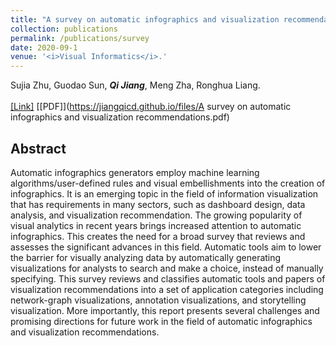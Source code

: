 ```yaml
---
title: "A survey on automatic infographics and visualization recommendations"
collection: publications
permalink: /publications/survey
date: 2020-09-1
venue: '<i>Visual Informatics</i>.'
---
```

Sujia Zhu, Guodao Sun, <i><b>Qi Jiang</b></i>, Meng Zha, Ronghua Liang.
<br>
<br>
[[Link]](https://www.sciencedirect.com/science/article/pii/S2468502X20300292)
[[PDF]](https://jiangqicd.github.io/files/A survey on automatic infographics and visualization recommendations.pdf)

## Abstract
Automatic infographics generators employ machine learning algorithms/user-defined rules and visual embellishments into the creation of infographics. It is an emerging topic in the field of information visualization that has requirements in many sectors, such as dashboard design, data analysis, and visualization recommendation. The growing popularity of visual analytics in recent years brings increased attention to automatic infographics. This creates the need for a broad survey that reviews and assesses the significant advances in this field. Automatic tools aim to lower the barrier for visually analyzing data by automatically generating visualizations for analysts to search and make a choice, instead of manually specifying. This survey reviews and classifies automatic tools and papers of visualization recommendations into a set of application categories including network-graph visualizations, annotation visualizations, and storytelling visualization. More importantly, this report presents several challenges and promising directions for future work in the field of automatic infographics and visualization recommendations.